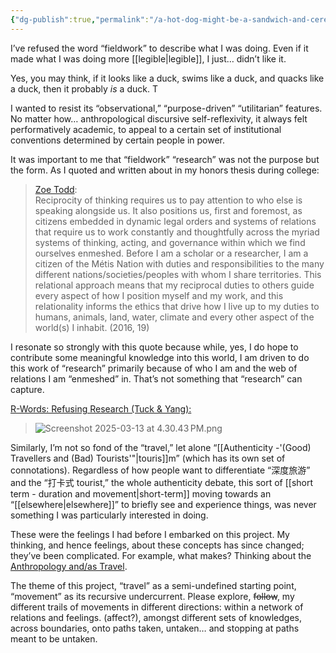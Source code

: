 ```yaml
---
{"dg-publish":true,"permalink":"/a-hot-dog-might-be-a-sandwich-and-cereal-might-be-a-soup-but-is-a-a/"}
---
```




I’ve refused the word “fieldwork” to describe what I was doing. Even if it made what I was doing more [[legible\|legible]], I just… didn’t like it.

Yes, you may think, if it looks like a duck, swims like a duck, and quacks like a duck, then it probably *is* a duck. T

I wanted to resist its “observational,” “purpose-driven” “utilitarian” features. No matter how… anthropological discursive self-reflexivity, it always felt performatively academic, to appeal to a certain set of institutional conventions determined by certain people in power.

It was important to me that “fieldwork” “research” was not the purpose but the form. As I quoted and written about in my honors thesis during college:

> [Zoe Todd](https://civiclaboratory.nl/2021/01/03/collabrary-a-methodological-experiment-for-reading-with-reciprocity/):\
> Reciprocity of thinking requires us to pay attention to who else is speaking alongside us. It also positions us, first and foremost, as citizens embedded in dynamic legal orders and systems of relations that require us to work constantly and thoughtfully across the myriad systems of thinking, acting, and governance within which we find ourselves enmeshed. Before I am a scholar or a researcher, I am a citizen of the Métis Nation with duties and responsibilities to the many different nations/societies/peoples with whom I share territories. This relational approach means that my reciprocal duties to others guide every aspect of how I position myself and my work, and this relationality informs the ethics that drive how I live up to my duties to humans, animals, land, water, climate and every other aspect of the world(s) I inhabit. (2016, 19)

I resonate so strongly with this quote because while, yes, I do hope to contribute some meaningful knowledge into this world, I am driven to do this work of “research” primarily because of who I am and the web of relations I am “enmeshed” in. That’s not something that “research” can capture.

[R-Words: Refusing Research (Tuck & Yang):](https://engagement.oregonstate.edu/sites/outreach/files/2018-12/r-words.pdf)

> ![Screenshot 2025-03-13 at 4.30.43 PM.png](./Screenshot%202025-03-13%20at%204.30.43%E2%80%AFPM.png)

Similarly, I’m not so fond of the “travel,” let alone “[[Authenticity -'(Good) Travellers and (Bad) Tourists'"\|touris]]m” (which has its own set of connotations). Regardless of how people want to differentiate “深度旅游” and the “打卡式 tourist,” the whole authenticity debate, this sort of [[short term - duration and movement\|short-term]] moving towards an “[[elsewhere\|elsewhere]]” to briefly see and experience things, was never something I was particularly interested in doing. 

These were the feelings I had before I embarked on this project. My thinking, and hence feelings, about these concepts has since changed; they’ve been complicated. For example, what makes? Thinking about the [Anthropology and/as Travel](https://www.jstor.org/stable/25757889?seq=11).

The theme of this project, “travel” as a semi-undefined starting point, “movement” as its recursive undercurrent. Please explore, ~~follow~~, my different trails of movements in different directions: within a network of relations and feelings. (affect?), amongst different sets of knowledges, across boundaries, onto paths taken, untaken… and stopping at paths meant to be untaken. 